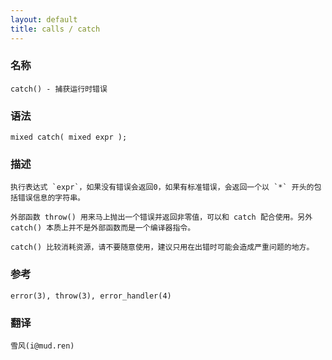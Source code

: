 ```yaml
---
layout: default
title: calls / catch
---
```


### 名称

    catch() - 捕获运行时错误

### 语法

    mixed catch( mixed expr );

### 描述

    执行表达式 `expr`，如果没有错误会返回0，如果有标准错误，会返回一个以 `*` 开头的包括错误信息的字符串。

    外部函数 throw() 用来马上抛出一个错误并返回非零值，可以和 catch 配合使用。另外 catch() 本质上并不是外部函数而是一个编译器指令。

    catch() 比较消耗资源，请不要随意使用，建议只用在出错时可能会造成严重问题的地方。

### 参考

    error(3), throw(3), error_handler(4)

### 翻译 ###

    雪风(i@mud.ren)
